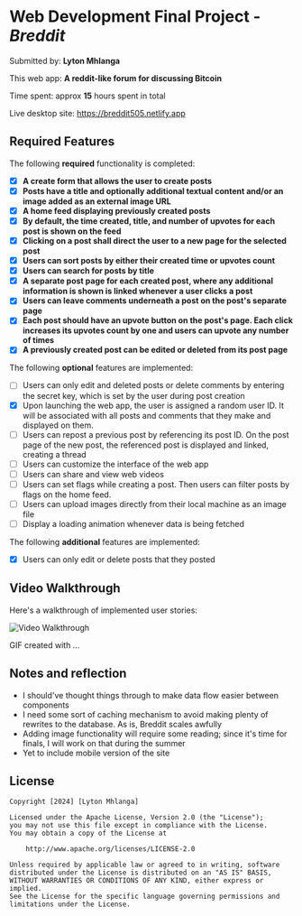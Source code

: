 # Web Development Final Project - _Breddit_

Submitted by: **Lyton Mhlanga**

This web app: **A reddit-like forum for discussing Bitcoin**

Time spent: approx **15** hours spent in total

Live desktop site: https://breddit505.netlify.app



## Required Features

The following **required** functionality is completed:

- [x] **A create form that allows the user to create posts**
- [x] **Posts have a title and optionally additional textual content and/or an 
  image added as an external image URL**
- [x] **A home feed displaying previously created posts**
- [x] **By default, the time created, title, and number of upvotes for each post 
  is shown on the feed**
- [x] **Clicking on a post shall direct the user to a new page for the selected 
  post**
- [x] **Users can sort posts by either their created time or upvotes count**
- [x] **Users can search for posts by title**
- [x] **A separate post page for each created post, where any additional 
  information is shown is linked whenever a user clicks a post**
- [x] **Users can leave comments underneath a post on the post's separate page**
- [x] **Each post should have an upvote button on the post's page. Each click 
  increases its upvotes count by one and users can upvote any number of times**
- [x] **A previously created post can be edited or deleted from its post page**

The following **optional** features are implemented:

- [ ] Users can only edit and deleted posts or delete comments by entering the secret key, which is set by the user during post creation
- [x] Upon launching the web app, the user is assigned a random user ID. It will 
  be associated with all posts and comments that they make and displayed on them.
- [ ] Users can repost a previous post by referencing its post ID. On the post page of the new post, the referenced post is displayed and linked, creating a thread
- [ ] Users can customize the interface of the web app
- [ ] Users can share and view web videos
- [ ] Users can set flags while creating a post. Then users can filter posts by flags on the home feed.
- [ ] Users can upload images directly from their local machine as an image file
- [ ] Display a loading animation whenever data is being fetched

The following **additional** features are implemented:

- [x] Users can only edit or delete posts that they posted

## Video Walkthrough

Here's a walkthrough of implemented user stories:

<img src='http://i.imgur.com/link/to/your/gif/file.gif' title='Video Walkthrough' width='' alt='Video Walkthrough' />

<!-- Replace this with whatever GIF tool you used! -->

GIF created with ...

<!-- Recommended tools:
[Kap](https://getkap.co/) for macOS
[ScreenToGif](https://www.screentogif.com/) for Windows
[peek](https://github.com/phw/peek) for Linux. -->

## Notes and reflection

- I should've thought things through to make data flow easier between components
- I need some sort of caching mechanism to avoid making plenty of rewrites to the 
  database. As is, Breddit scales awfully
- Adding image functionality will require some reading; since it's time for 
  finals, I will work on that during the summer
- Yet to include mobile version of the site

## License

    Copyright [2024] [Lyton Mhlanga]

    Licensed under the Apache License, Version 2.0 (the "License");
    you may not use this file except in compliance with the License.
    You may obtain a copy of the License at

        http://www.apache.org/licenses/LICENSE-2.0

    Unless required by applicable law or agreed to in writing, software
    distributed under the License is distributed on an "AS IS" BASIS,
    WITHOUT WARRANTIES OR CONDITIONS OF ANY KIND, either express or implied.
    See the License for the specific language governing permissions and
    limitations under the License.
